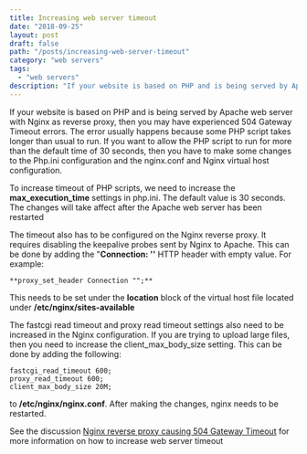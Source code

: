 ```yaml
---
title: Increasing web server timeout
date: "2018-09-25"
layout: post
draft: false
path: "/posts/increasing-web-server-timeout"
category: "web servers"
tags:
  - "web servers"
description: "If your website is based on PHP and is being served by Apache web server with Nginx as reverse proxy, then you may have experienced 504 Gateway Timeout errors. The error usually happens because some PHP script takes longer than usual to run. If you want to allow the PHP script to run for more than the default time of 30 seconds, then you have to make some changes to the Php.ini configuration and the nginx.conf and Nginx virtual host configuration."
---
```


If your website is based on PHP and is being served by Apache web server with Nginx as reverse proxy, then you may have experienced 504 Gateway Timeout errors. The error usually happens because some PHP script takes longer than usual to run. If you want to allow the PHP script to run for more than the default time of 30 seconds, then you have to make some changes to the Php.ini configuration and the nginx.conf and Nginx virtual host configuration.

To increase timeout of PHP scripts, we need to increase the **max_execution_time** settings in php.ini. The default value is 30 seconds. The changes will take affect after the Apache web server has been restarted

The timeout also has to be configured on the Nginx reverse proxy. It requires disabling the keepalive probes sent by Nginx to Apache. This can be done by adding the "**Connection: ''** HTTP header with empty value. For example:

```
**proxy_set_header Connection "";**
```

This needs to be set under the **location** block of the virtual host file located under **/etc/nginx/sites-available**

The fastcgi read timeout and proxy read timeout settings also need to be increased in the Nginx configuration. If you are trying to upload large files, then you need to increase the client_max_body_size setting. This can be done by adding the following:

```
fastcgi_read_timeout 600;
proxy_read_timeout 600;
client_max_body_size 20M;
```

to **/etc/nginx/nginx.conf**. After making the changes, nginx needs to be restarted.

See the discussion [Nginx reverse proxy causing 504 Gateway Timeout](https://stackoverflow.com/questions/24453388/nginx-reverse-proxy-causing-504-gateway-timeout) for more information on how to increase web server timeout
